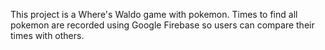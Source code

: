 This project is a Where's Waldo game with pokemon.  Times to find all pokemon are recorded using Google Firebase so users can compare their times with others.  
